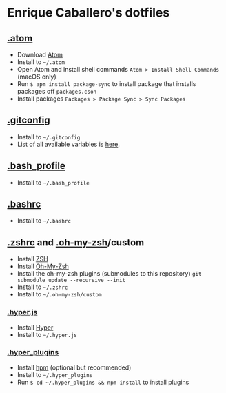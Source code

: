 # Enrique Caballero's dotfiles

## [.atom](./.atom)

* Download [Atom](https://atom.io)
* Install to `~/.atom`
* Open Atom and install shell commands `Atom > Install Shell Commands` (macOS only)
* Run `$ apm install package-sync` to install package that installs packages off `packages.cson`
* Install packages `Packages > Package Sync > Sync Packages`

## [.gitconfig](./.gitconfig)

  * Install to `~/.gitconfig`
  * List of all available variables is [here](http://git-scm.com/docs/git-config#_variables).

## [.bash_profile](./.bash_profile)

  * Install to `~/.bash_profile`

## [.bashrc](./.bashrc)

  * Install to `~/.bashrc`

## [.zshrc](./.zshrc) and [.oh-my-zsh](./oh-my-zsh)/custom

  * Install [ZSH](https://github.com/robbyrussell/oh-my-zsh/wiki/Installing-ZSH)
  * Install [Oh-My-Zsh](https://github.com/robbyrussell/oh-my-zsh)
  * Install the oh-my-zsh plugins (submodules to this repository) `git submodule update --recursive --init`
  * Install to `~/.zshrc`
  * Install to `~/.oh-my-zsh/custom`

### [.hyper.js](./.hyper.js)

* Install [Hyper](https://hyper.is)
* Install to `~/.hyper.js`

### [.hyper_plugins](./.hyper_plugins)

  * Install [hpm](https://github.com/zeit/hpm) (optional but recommended)
  * Install to `~/.hyper_plugins`
  * Run `$ cd ~/.hyper_plugins && npm install` to install plugins
